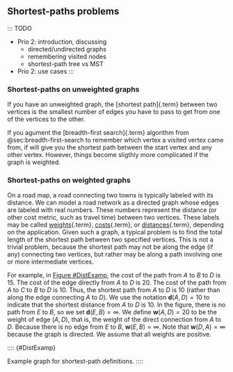 
## Shortest-paths problems

::: TODO
- Prio 2: introduction, discussing
    - directed/undirected graphs
    - remembering visited nodes
    - shortest-path tree vs MST
- Prio 2: use cases
:::


### Shortest-paths on unweighted graphs

If you have an unweighted graph, the [shortest path]{.term} between two vertices is the smallest number of edges you
have to pass to get from one of the vertices to the other.

If you agument the [breadth-first search]{.term} algorithm from @sec:breadth-first-search
to remember which vertex a visited vertex came
from, if will give you the shortest path between the start vertex and
any other vertex. However, things become sligthly more complicated if
the graph is weighted.

### Shortest-paths on weighted graphs

On a road map, a road connecting two towns is typically labeled with its
distance. We can model a road network as a directed graph whose edges
are labeled with real numbers. These numbers represent the distance (or
other cost metric, such as travel time) between two vertices. These
labels may be called [weights](#weight){.term},
[costs](#cost){.term}, or
[distances](#distance){.term}, depending on the
application. Given such a graph, a typical problem is to find the total
length of the shortest path between two specified vertices. This is not
a trivial problem, because the shortest path may not be along the edge
(if any) connecting two vertices, but rather may be along a path
involving one or more intermediate vertices.

For example, in [Figure #DistExamp](#DistExamp),
the cost of the path from $A$ to $B$ to $D$ is 15. The cost
of the edge directly from $A$ to $D$ is 20. The cost of the path from
$A$ to $C$ to $B$ to $D$ is 10. Thus, the shortest path from $A$ to $D$
is 10 (rather than along the edge connecting $A$ to $D$). We use the
notation $\mathbf{d}(A, D) = 10$ to indicate that the shortest distance
from $A$ to $D$ is 10. In the figure, there is no path from $E$ to $B$, so we set
$\mathbf{d}(E, B) = \infty$. We define $\mathbf{w}(A, D) = 20$ to be the
weight of edge $(A, D)$, that is, the weight of the direct connection
from $A$ to $D$. Because there is no edge from $E$ to $B$,
$\mathbf{w}(E, B) = \infty$. Note that $\mathbf{w}(D, A) = \infty$
because the graph is directed. We assume that all weights are positive.

:::: {#DistExamp}
<inlineav id="DistanceExampCON" src="Graph/DistanceExampCON.js" name="Graph/DistanceExampCON" static/>

Example graph for shortest-path definitions.
::::

<!--
### Use cases
 -->


